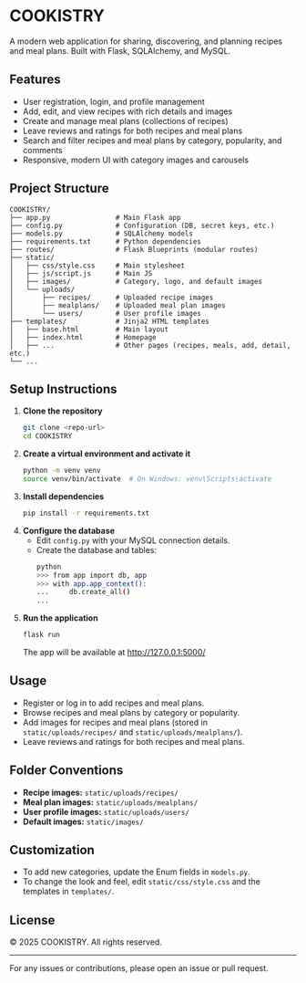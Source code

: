 # COOKISTRY

A modern web application for sharing, discovering, and planning recipes and meal plans. Built with Flask, SQLAlchemy, and MySQL.

## Features
- User registration, login, and profile management
- Add, edit, and view recipes with rich details and images
- Create and manage meal plans (collections of recipes)
- Leave reviews and ratings for both recipes and meal plans
- Search and filter recipes and meal plans by category, popularity, and comments
- Responsive, modern UI with category images and carousels

## Project Structure
```
COOKISTRY/
├── app.py                # Main Flask app
├── config.py             # Configuration (DB, secret keys, etc.)
├── models.py             # SQLAlchemy models
├── requirements.txt      # Python dependencies
├── routes/               # Flask Blueprints (modular routes)
├── static/
│   ├── css/style.css     # Main stylesheet
│   ├── js/script.js      # Main JS
│   ├── images/           # Category, logo, and default images
│   └── uploads/
│       ├── recipes/      # Uploaded recipe images
│       ├── mealplans/    # Uploaded meal plan images
│       └── users/        # User profile images
├── templates/            # Jinja2 HTML templates
│   ├── base.html         # Main layout
│   ├── index.html        # Homepage
│   ├── ...               # Other pages (recipes, meals, add, detail, etc.)
└── ...
```

## Setup Instructions
1. **Clone the repository**
   ```bash
   git clone <repo-url>
   cd COOKISTRY
   ```
2. **Create a virtual environment and activate it**
   ```bash
   python -m venv venv
   source venv/bin/activate  # On Windows: venv\Scripts\activate
   ```
3. **Install dependencies**
   ```bash
   pip install -r requirements.txt
   ```
4. **Configure the database**
   - Edit `config.py` with your MySQL connection details.
   - Create the database and tables:
     ```bash
     python
     >>> from app import db, app
     >>> with app.app_context():
     ...     db.create_all()
     ...
     ```
5. **Run the application**
   ```bash
   flask run
   ```
   The app will be available at http://127.0.0.1:5000/

## Usage
- Register or log in to add recipes and meal plans.
- Browse recipes and meal plans by category or popularity.
- Add images for recipes and meal plans (stored in `static/uploads/recipes/` and `static/uploads/mealplans/`).
- Leave reviews and ratings for both recipes and meal plans.

## Folder Conventions
- **Recipe images:** `static/uploads/recipes/`
- **Meal plan images:** `static/uploads/mealplans/`
- **User profile images:** `static/uploads/users/`
- **Default images:** `static/images/`

## Customization
- To add new categories, update the Enum fields in `models.py`.
- To change the look and feel, edit `static/css/style.css` and the templates in `templates/`.

## License
© 2025 COOKISTRY. All rights reserved.

---
For any issues or contributions, please open an issue or pull request.
